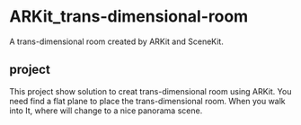 # ARKit_trans-dimensional-room
A trans-dimensional room created by ARKit and SceneKit.
## project
This project show solution to creat trans-dimensional room using ARKit. You need find a flat plane to place the trans-dimensional room. 
When you walk into It, where will change to a nice panorama scene.
